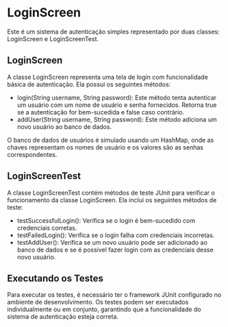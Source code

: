 <h1>LoginScreen</h1>

<p>Este é um sistema de autenticação simples representado por duas classes: LoginScreen e LoginScreenTest.</p>

  <h2>LoginScreen</h2>
    <p>A classe LoginScreen representa uma tela de login com funcionalidade básica de autenticação. Ela possui os seguintes métodos:</p>
    <ul>
        <li>login(String username, String password): Este método tenta autenticar um usuário com um nome de usuário e senha fornecidos. Retorna true se a autenticação for bem-sucedida e false caso contrário.</li>
        <li>addUser(String username, String password): Este método adiciona um novo usuário ao banco de dados.</li>
    </ul>
    <p>O banco de dados de usuários é simulado usando um HashMap, onde as chaves representam os nomes de usuário e os valores são as senhas correspondentes.</p>

  <h2>LoginScreenTest</h2>
    <p>A classe LoginScreenTest contém métodos de teste JUnit para verificar o funcionamento da classe LoginScreen. Ela inclui os seguintes métodos de teste:</p>
    <ul>
        <li>testSuccessfulLogin(): Verifica se o login é bem-sucedido com credenciais corretas.</li>
        <li>testFailedLogin(): Verifica se o login falha com credenciais incorretas.</li>
        <li>testAddUser(): Verifica se um novo usuário pode ser adicionado ao banco de dados e se é possível fazer login com as credenciais desse novo usuário.</li>
    </ul>

  <h2>Executando os Testes</h2>
    <p>Para executar os testes, é necessário ter o framework JUnit configurado no ambiente de desenvolvimento. Os testes podem ser executados individualmente ou em conjunto, garantindo que a funcionalidade do sistema de autenticação esteja correta.</p>


    
